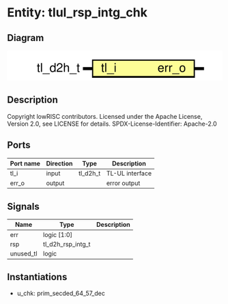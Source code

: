 # Entity: tlul_rsp_intg_chk
## Diagram
![Diagram](tlul_rsp_intg_chk.svg "Diagram")
## Description
Copyright lowRISC contributors.
 Licensed under the Apache License, Version 2.0, see LICENSE for details.
 SPDX-License-Identifier: Apache-2.0
 
## Ports
| Port name | Direction | Type     | Description     |
| --------- | --------- | -------- | --------------- |
| tl_i      | input     | tl_d2h_t | TL-UL interface |
| err_o     | output    |          | error output    |
## Signals
| Name      | Type              | Description |
| --------- | ----------------- | ----------- |
| err       | logic [1:0]       |             |
| rsp       | tl_d2h_rsp_intg_t |             |
| unused_tl | logic             |             |
## Instantiations
- u_chk: prim_secded_64_57_dec
